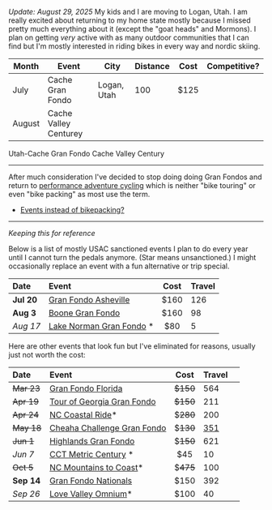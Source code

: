 *Update: August 29, 2025*
My kids and I are moving to Logan, Utah. I am really excited about returning to my home state mostly because I missed pretty much everything about it (except the "goat heads" and Mormons). I plan on getting *very* active with as many outdoor communities that I can find but I'm mostly interested in riding bikes in every way and nordic skiing.


| Month  | Event                 | City        | Distance | Cost | Competitive? |
| ------ | --------------------- | ----------- | -------- | ---- | ------------ |
| July   | Cache Gran Fondo      | Logan, Utah | 100      | $125 |              |
| August | Cache Valley Centurey |             |          |      |              |


Utah-Cache Gran Fondo
Cache Valley Century

----

After much consideration I've decided to stop doing doing Gran Fondos and return to [performance adventure cycling](Performance%20adventure%20cycling%20FTW.md) which is neither "bike touring" or even "bike packing" as most use the term.

- [Events instead of bikepacking?](Events%20instead%20of%20bikepacking?.md)

----

*Keeping this for reference*

Below is a list of mostly USAC sanctioned events I plan to do every year until I cannot turn the pedals anymore. (Star means unsanctioned.) I might occasionally replace an event with a fun alternative or trip special.

| Date       | Event                                                                                 | Cost | Travel |
| :--------- | :------------------------------------------------------------------------------------ | :--: | :----- |
| **Jul 20** | [Gran Fondo Asheville](https://www.granfondonationalseries.com/gran-fondo-asheville/) | $160 | 126    |
| **Aug 3**  | [Boone Gran Fondo](https://www.granfondonationalseries.com/gran-fondo-boone/)         | $160 | 98     |
| *Aug 17*   | [Lake Norman Gran Fondo](https://lakenormanfondo.com/) *                              | $80  | 5      |

Here are other events that look fun but I've eliminated for reasons, usually just not worth the cost:

| Date       | Event                                                                                    |   Cost   | Travel                                           |     |
| :--------- | :--------------------------------------------------------------------------------------- | :------: | :----------------------------------------------- | --- |
| ~~Mar 23~~ | [Gran Fondo Florida](https://www.granfondonationalseries.com/gran-fondo-florida/)        | ~~$150~~ | 564                                              |     |
| ~~Apr 19~~ | [Tour of Georgia Gran Fondo](https://www.granfondonationalseries.com/gran-fondo-georgia) | ~~$150~~ | 211                                              |     |
| ~~Apr 24~~ | [NC Coastal Ride](https://ncsports.org/event/cyclenc_coastal_ride/)*                     | $~~280~~ | 200                                              |     |
| ~~May 18~~ | [Cheaha Challenge Gran Fondo](https://www.cheahachallenge.com/)                          | $~~130~~ | [351](https://maps.app.goo.gl/uvy7Gf38hJpvhUDSA) |     |
| ~~Jun 1~~  | [Highlands Gran Fondo](https://www.granfondonationalseries.com/gran-fondo-highlands/)    | $~~150~~ | 621                                              |     |
| *Jun 7*    | [CCT Metric Century](https://raceroster.com/events/2025/99053/cct) *                     |   $45    | 10                                               |     |
| ~~Oct 5~~  | [NC Mountains to Coast](https://ncsports.org/event/cyclenc_mountainstocoast_ride/)*      | $~~475~~ | 100                                              |     |
| **Sep 14** | [Gran Fondo Nationals](https://www.granfondonationalseries.com/gran-fondo-maryland/)     |   $150   | 392                                              |     |
| *Sep 26*   | [Love Valley Omnium](https://www.lovevalleyroubaix.com/)*                                |   $100   | 40                                               |     |
